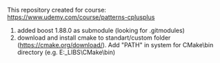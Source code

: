 This repository created for course: https://www.udemy.com/course/patterns-cplusplus
1) added boost 1.88.0 as submodule (looking for .gitmodules)
2) download and install cmake to standart/custom folder (https://cmake.org/download/). Add "PATH" in system for CMake\bin directory (e.g. E:\_LIBS\CMake\bin)
